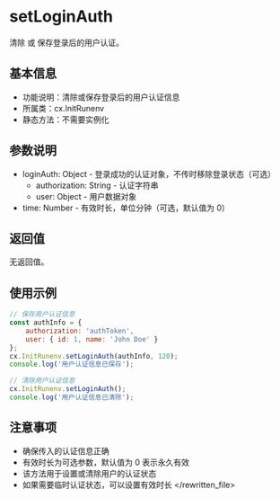 # setLoginAuth

清除 或 保存登录后的用户认证。

## 基本信息

- 功能说明：清除或保存登录后的用户认证信息
- 所属类：cx.InitRunenv
- 静态方法：不需要实例化

## 参数说明

- loginAuth: Object - 登录成功的认证对象，不传时移除登录状态（可选）
  - authorization: String - 认证字符串
  - user: Object - 用户数据对象
- time: Number - 有效时长，单位分钟（可选，默认值为 0）

## 返回值

无返回值。

## 使用示例

```javascript
// 保存用户认证信息
const authInfo = {
    authorization: 'authToken',
    user: { id: 1, name: 'John Doe' }
};
cx.InitRunenv.setLoginAuth(authInfo, 120);
console.log('用户认证信息已保存');

// 清除用户认证信息
cx.InitRunenv.setLoginAuth();
console.log('用户认证信息已清除');
```

## 注意事项

- 确保传入的认证信息正确
- 有效时长为可选参数，默认值为 0 表示永久有效
- 该方法用于设置或清除用户的认证状态
- 如果需要临时认证状态，可以设置有效时长
  </rewritten_file> 